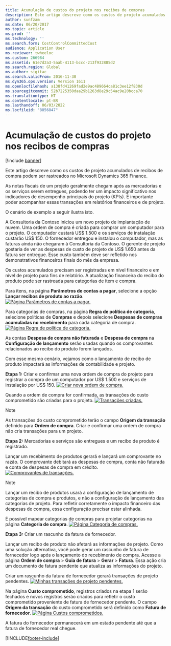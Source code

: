 ```yaml
---
title: Acumulação de custos do projeto nos recibos de compras
description: Este artigo descreve como os custos de projeto acumulados de recibos de compra podem ser rastreados no Microsoft Dynamics 365 Finance.
author: sunfzam
ms.date: 06/20/2017
ms.topic: article
ms.prod: ''
ms.technology: ''
ms.search.form: CostControlCommittedCost
audience: Application User
ms.reviewer: twheeloc
ms.custom: 266984
ms.assetid: 61e7d2a3-5aab-4113-bccc-213f932885d2
ms.search.region: Global
ms.author: sigitac
ms.search.validFrom: 2016-11-30
ms.dyn365.ops.version: Version 1611
ms.openlocfilehash: a138fd41269fad2e9ac489664ca81c3ee12f830d
ms.sourcegitcommit: 52b7225350daa29b1263d8e29c54ac9e20bcca70
ms.translationtype: HT
ms.contentlocale: pt-BR
ms.lasthandoff: 06/03/2022
ms.locfileid: "8856847"
---
```

# <a name="project-cost-accrual-on-purchase-receipts"></a>Acumulação de custos do projeto nos recibos de compras

[!include [banner](../includes/banner.md)]

Este artigo descreve como os custos de projeto acumulados de recibos de compra podem ser rastreados no Microsoft Dynamics 365 Finance. 

As notas fiscais de um projeto geralmente chegam após as mercadorias e os serviços serem entregues, podendo ter um impacto significativo nos indicadores de desempenho principais do projeto (KPIs). É importante poder acompanhar essas transações em relatórios financeiros e de projeto.

O cenário de exemplo a seguir ilustra isto. 

A Consultoria da Contoso iniciou um novo projeto de implantação de nuvem. Uma ordem de compra é criada para comprar um computador para o projeto. O computador custará US$ 1.500 e os serviços de instalação custarão US$ 150. O fornecedor entregou e instalou o computador, mas as faturas ainda não chegaram à Consultoria da Contoso. O gerente de projeto gostaria de ver as despesas de custo de projeto de US$ 1.650 antes da fatura ser entregue. Esse custo também deve ser refletido nos demonstrativos financeiros finais do mês da empresa. 

Os custos acumulados precisam ser registradas em nível financeiro e em nível de projeto para fins de relatório. A atualização financeira do recibo do produto pode ser rastreada para categorias de item e compra. 

Para itens, na página **Parâmetros de contas a pagar**, selecione a opção **Lançar recibos de produto ao razão**.
[![Página Parâmetros de contas a pagar.](./media/accruals1-1024x409.png)](./media/accruals1.png) 

Para categorias de compras, na página **Regra de política de categoria**, selecione políticas de **Compras** e depois selecione **Despesas de compras acumuladas no recebimento** para cada categoria de compra.
[![Página Regra de política de categoria.](./media/accruals2-1024x569.png)](./media/accruals2.png) 

As contas **Despesa de compra não faturada** e **Despesa de compra** na **Configuração de lançamento** serão usadas quando os comprovantes relacionados ao recibo do produto forem lançados.

Com esse mesmo cenário, vejamos como o lançamento de recibo de produto impactará as informações de contabilidade e projeto. 

**Etapa 1:** Criar e confirmar uma nova ordem de compra do projeto para registrar a compra de um computador por US$ 1.500 e serviços de instalação por US$ 150.
[![Criar nova ordem de compra.](./media/accruals4-1024x497.png)](./media/accruals4.png) 

Quando a ordem de compra for confirmada, as transações do custo comprometido são criadas para o projeto. 
[![Transações criadas.](./media/accruals5-1024x219.png)](./media/accruals5.png) 

> [!NOTE]
> As transações do custo comprometido terão o campo **Origem da transação** definido para **Ordem de compra**. Criar e confirmar uma ordem de compra não cria transações para um projeto. 

**Etapa 2:** Mercadorias e serviços são entregues e um recibo de produto é registrado. 

Lançar um recebimento de produtos gerará e lançará um comprovante no razão. O comprovante debitará as despesas de compra, conta não faturada e conta de despesas de compra em crédito. 
[![Comprovantes de transações.](./media/accruals6-1024x214.png)](./media/accruals6.png)

> [!NOTE]
> Lançar um recibo de produtos usará a configuração de lançamento de categorias de compra e produtos, e não a configuração de lançamento das categorias de projeto. Para refletir corretamente o impacto financeiro das despesas de compra, essa configuração precisar estar alinhada. 

É possível mapear categorias de compras para projetar categorias na página **Categoria de compra**.
[![Página Categoria de compras.](./media/accruals7-1024x390.png)](./media/accruals7.png)

**Etapa 3:** Criar um rascunho da fatura de fornecedor. 

Lançar um recibo de produto não afetará as informações de projeto. Como uma solução alternativa, você pode gerar um rascunho de fatura de fornecedor logo após o lançamento do recebimento de compra. Acesse a página **Ordem de compra** &gt; **Guia de fatura** &gt; **Gerar** &gt; **Fatura**. Essa ação cria um documento de fatura pendente que atualiza as informações do projeto. 

Criar um rascunho da fatura de fornecedor gerará transações de projeto pendentes. 
[![Minhas transações de projeto pendentes.](./media/accruals8-1024x225.png)](./media/accruals8.png) 

Na página **Custo comprometido**, registros criados na etapa 1 serão fechados e novos registros serão criados para refletir o custo comprometido proveniente de fatura de fornecedor pendente. O campo **Origem da transação** do custo comprometido será definido como **Fatura de fornecedor**.
[![Página Custos comprometidos.](./media/accruals9-1024x200.png)](./media/accruals9.png)

A fatura do fornecedor permanecerá em um estado pendente até que a fatura de fornecedor real chegue.





[!INCLUDE[footer-include](../../includes/footer-banner.md)]
